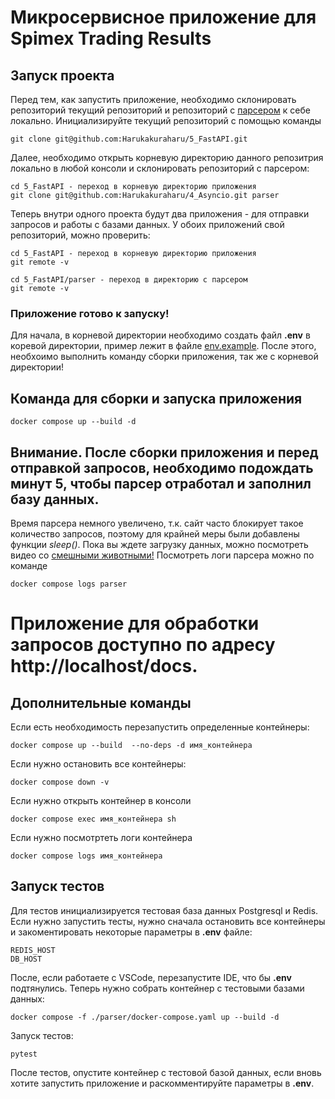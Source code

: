 # Микросервисное приложение для Spimex Trading Results

## Запуск проекта

Перед тем, как запустить приложение, необходимо склонировать репозиторий текущий репозиторий и репозиторий с [парсером](https://github.com/Harukakuraharu/4_Asyncio) к себе локально. 
Инициализируйте текущий репозиторий с помощью команды

```
git clone git@github.com:Harukakuraharu/5_FastAPI.git
```

Далее, необходимо открыть корневую директорию данного репозитрия локально в любой консоли и склонировать репозиторий с парсером:
```
cd 5_FastAPI - переход в корневую директорию приложения
git clone git@github.com:Harukakuraharu/4_Asyncio.git parser
```

Теперь внутри одного проекта будут два приложения - для отправки запросов и работы с базами данных. У обоих приложений свой репозиторий, можно проверить:

```
cd 5_FastAPI - переход в корневую директорию приложения
git remote -v

cd 5_FastAPI/parser - переход в директорию с парсером
git remote -v
```

### Приложение готово к запуску!

Для начала, в корневой директории необходимо создать файл **.env** в коревой директории, пример лежит в файле [env.example](https://github.com/Harukakuraharu/5_FastAPI/blob/main/env.example).
После этого, необхоимо выполнить команду сборки приложения, так же с корневой директории!

## Команда для сборки и запуска приложения

```
docker compose up --build -d
```

## Внимание. После сборки приложения и перед отправкой запросов, необходимо подождать минут 5, чтобы парсер отработал и заполнил базу данных.
Время парсера немного увеличено, т.к. сайт часто блокирует такое количество запросов, поэтому для крайней меры были добавлены функции *sleep()*.
Пока вы ждете загрузку данных, можно посмотреть видео со [смешными животными!](https://www.youtube.com/watch?v=f9VbU_pCh8w)
Посмотреть логи парсера можно по команде
```
docker compose logs parser
```
# Приложение для обработки запросов доступно по адресу **http://localhost/docs**. 

## Дополнительные команды
Если есть необходимость перезапустить определенные контейнеры:
```
docker compose up --build  --no-deps -d имя_контейнера
```
Eсли нужно остановить все контейнеры:
```
docker compose down -v
```
Eсли нужно открыть контейнер в консоли
```
docker compose exec имя_контейнера sh
```
Если нужно посмотртеть логи контейнера
```
docker compose logs имя_контейнера
```

## Запуск тестов
Для тестов инициализируется тестовая база данных Postgresql и Redis.
Если нужно запустить тесты, нужно сначала остановить все контейнеры и закоментировать некоторые параметры в **.env** файле:
```
REDIS_HOST
DB_HOST
```
После, если работаете с VSCode, перезапустите IDE, что бы **.env** подтянулись.
Теперь нужно собрать контейнер с тестовыми базами данных:

```
docker compose -f ./parser/docker-compose.yaml up --build -d
```
Запуск тестов:
```
pytest
```

После тестов, опустите контейнер с тестовой базой данных, если вновь хотите запустить приложение и раскомментируйте параметры в **.env**.
